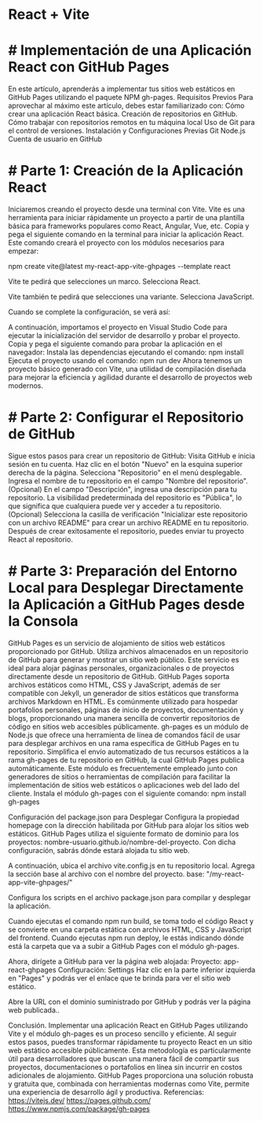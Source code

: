 # React + Vite

# #  Implementación de una Aplicación React con GitHub Pages
En este artículo, aprenderás a implementar tus sitios web estáticos en GitHub Pages utilizando el paquete NPM gh-pages.
Requisitos Previos
Para aprovechar al máximo este artículo, debes estar familiarizado con:
Cómo crear una aplicación React básica.
Creación de repositorios en GitHub.
Cómo trabajar con repositorios remotos en tu máquina local
Uso de Git para el control de versiones.
Instalación y Configuraciones Previas
Git
Node.js
Cuenta de usuario en GitHub
# # Parte 1: Creación de la Aplicación React
Iniciaremos creando el proyecto desde una terminal con Vite. Vite es una herramienta para iniciar rápidamente un proyecto a partir de una plantilla básica para frameworks populares como React, Angular, Vue, etc.
Copia y pega el siguiente comando en la terminal para iniciar la aplicación React. Este comando creará el proyecto con los módulos necesarios para empezar:

npm create vite@latest my-react-app-vite-ghpages --template react

Vite te pedirá que selecciones un marco. Selecciona React.

Vite también te pedirá que selecciones una variante. Selecciona JavaScript.

Cuando se complete la configuración, se verá así:

A continuación, importamos el proyecto en Visual Studio Code para ejecutar la inicialización del servidor de desarrollo y probar el proyecto.
Copia y pega el siguiente comando para probar la aplicación en el navegador:
Instala las dependencias ejecutando el comando:
npm install
Ejecuta el proyecto usando el comando:
npm run dev
Ahora tenemos un proyecto básico generado con Vite, una utilidad de compilación diseñada para mejorar la eficiencia y agilidad durante el desarrollo de proyectos web modernos.

# # Parte 2: Configurar el Repositorio de GitHub
Sigue estos pasos para crear un repositorio de GitHub:
Visita GitHub e inicia sesión en tu cuenta.
Haz clic en el botón "Nuevo" en la esquina superior derecha de la página.
Selecciona "Repositorio" en el menú desplegable.
Ingresa el nombre de tu repositorio en el campo "Nombre del repositorio".
(Opcional) En el campo "Descripción", ingresa una descripción para tu repositorio.
La visibilidad predeterminada del repositorio es "Pública", lo que significa que cualquiera puede ver y acceder a tu repositorio.
(Opcional) Selecciona la casilla de verificación "Inicializar este repositorio con un archivo README" para crear un archivo README en tu repositorio.
Después de crear exitosamente el repositorio, puedes enviar tu proyecto React al repositorio.

# # Parte 3: Preparación del Entorno Local para Desplegar Directamente la Aplicación a GitHub Pages desde la Consola
GitHub Pages es un servicio de alojamiento de sitios web estáticos proporcionado por GitHub. Utiliza archivos almacenados en un repositorio de GitHub para generar y mostrar un sitio web público. Este servicio es ideal para alojar páginas personales, organizacionales o de proyectos directamente desde un repositorio de GitHub. GitHub Pages soporta archivos estáticos como HTML, CSS y JavaScript, además de ser compatible con Jekyll, un generador de sitios estáticos que transforma archivos Markdown en HTML. Es comúnmente utilizado para hospedar portafolios personales, páginas de inicio de proyectos, documentación y blogs, proporcionando una manera sencilla de convertir repositorios de código en sitios web accesibles públicamente.
gh-pages es un módulo de Node.js que ofrece una herramienta de línea de comandos fácil de usar para desplegar archivos en una rama específica de GitHub Pages en tu repositorio. Simplifica el envío automatizado de tus recursos estáticos a la rama gh-pages de tu repositorio en GitHub, la cual GitHub Pages publica automáticamente. Este módulo es frecuentemente empleado junto con generadores de sitios o herramientas de compilación para facilitar la implementación de sitios web estáticos o aplicaciones web del lado del cliente.
Instala el módulo gh-pages con el siguiente comando:
npm install gh-pages


Configuración del package.json para Desplegar
Configura la propiedad homepage con la dirección habilitada por GitHub para alojar los sitios web estáticos.
GitHub Pages utiliza el siguiente formato de dominio para los proyectos: nombre-usuario.github.io/nombre-del-proyecto. Con dicha configuración, sabrás dónde estará alojada tu sitio web.

A continuación, ubica el archivo vite.config.js en tu repositorio local. Agrega la sección base al archivo con el nombre del proyecto.
base: "/my-react-app-vite-ghpages/"

Configura los scripts en el archivo package.json para compilar y desplegar la aplicación.

Cuando ejecutas el comando npm run build, se toma todo el código React y se convierte en una carpeta estática con archivos HTML, CSS y JavaScript del frontend. Cuando ejecutas npm run deploy, le estás indicando dónde está la carpeta que va a subir a GitHub Pages con el módulo gh-pages.

Ahora, dirígete a GitHub para ver la página web alojada:
Proyecto: app-react-ghpages
Configuración: Settings
Haz clic en la parte inferior izquierda en "Pages" y podrás ver el enlace que te brinda para ver el sitio web estático.

Abre la URL con el dominio suministrado por GitHub y podrás ver la página web publicada..

Conclusión.
Implementar una aplicación React en GitHub Pages utilizando Vite y el módulo gh-pages es un proceso sencillo y eficiente. Al seguir estos pasos, puedes transformar rápidamente tu proyecto React en un sitio web estático accesible públicamente. Esta metodología es particularmente útil para desarrolladores que buscan una manera fácil de compartir sus proyectos, documentaciones o portafolios en línea sin incurrir en costos adicionales de alojamiento. GitHub Pages proporciona una solución robusta y gratuita que, combinada con herramientas modernas como Vite, permite una experiencia de desarrollo ágil y productiva.
Referencias:
https://vitejs.dev/
https://pages.github.com/
https://www.npmjs.com/package/gh-pages

